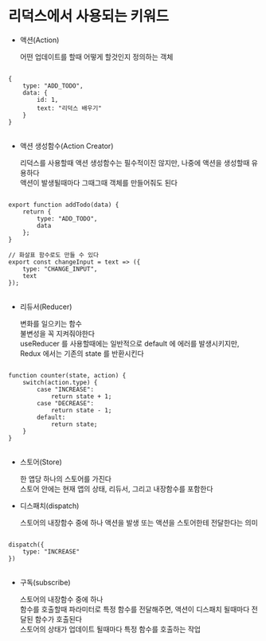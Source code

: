 # 리덕스에서 사용되는 키워드

- 액션(Action)

  어떤 업데이트를 할때 어떻게 할것인지 정의하는 객체

<pre>
<code>
{
    type: "ADD_TODO",
    data: {
        id: 1,
        text: "리덕스 배우기"
    }
}
</code>
</pre>

- 액션 생성함수(Action Creator)

  리덕스를 사용할때 액션 생성함수는 필수적이진 않지만, 나중에 액션을 생성할때 유용하다  
  액션이 발생될때마다 그때그때 객체를 만들어줘도 된다

<pre>
<code>
export function addTodo(data) {
    return {
        type: "ADD_TODO",
        data
    };
}

// 화살표 함수로도 만들 수 있다
export const changeInput = text => ({
    type: "CHANGE_INPUT",
    text
});
</code>
</pre>

- 리듀서(Reducer)

  변화를 일으키는 함수  
  불변성을 꼭 지켜줘야한다  
  useReducer 를 사용할때에는 일반적으로 default 에 에러를 발생시키지만, Redux 에서는 기존의 state 를 반환시킨다

<pre>
<code>
function counter(state, action) {
    switch(action.type) {
        case "INCREASE":
            return state + 1;
        case "DECREASE":
            return state - 1;
        default:
            return state;
    }
}
</code>
</pre>

- 스토어(Store)

  한 앱당 하나의 스토어를 가진다  
  스토어 안에는 현재 앱의 상태, 리듀서, 그리고 내장함수를 포함한다

- 디스패치(dispatch)

  스토어의 내장함수 중에 하나
  액션을 발생 또는 액션을 스토어한테 전달한다는 의미

<pre>
<code>
dispatch({
    type: "INCREASE"
})
</code>
</pre>

- 구독(subscribe)

  스토어의 내장함수 중에 하나  
  함수를 호출할때 파라미터로 특정 함수를 전달해주면, 액션이 디스패치 될때마다 전달된 함수가 호출된다  
  스토어의 상태가 업데이트 될때마다 특정 함수를 호출하는 작업
